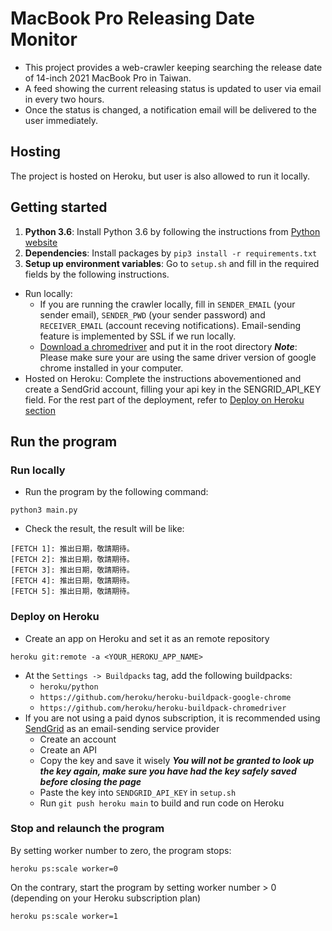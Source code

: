 # MacBook Pro Releasing Date Monitor
- This project provides a web-crawler keeping searching the release date of 14-inch 2021 MacBook Pro in Taiwan.
- A feed showing the current releasing status is updated to user via email in every two hours.
- Once the status is changed, a notification email will be delivered to the user immediately.

## Hosting
The project is hosted on Heroku, but user is also allowed to run it locally.

## Getting started
1. **Python 3.6**: Install Python 3.6 by following the instructions from [Python website](https://www.python.org/downloads/)
2. **Dependencies**: Install packages by ```pip3 install -r requirements.txt```
3. **Setup up environment variables**: Go to ```setup.sh``` and fill in the required fields by the following instructions.
- Run locally: 
    - If you are running the crawler locally, fill in ```SENDER_EMAIL``` (your sender email), ```SENDER_PWD``` (your sender password) and ```RECEIVER_EMAIL``` (account receving notifications). Email-sending feature is implemented by SSL if we run locally.
    - [Download a chromedriver](https://chromedriver.chromium.org/) and put it in the root directory
    ***Note***: Please make sure your are using the same driver version of google chrome installed in your computer.
- Hosted on Heroku: Complete the instructions abovementioned and create a SendGrid account, filling your api key in the SENGRID_API_KEY field. For the rest part of the deployment, refer to [Deploy on Heroku section](Deploy-on-Heroku)

## Run the program
### Run locally
- Run the program by the following command:
```
python3 main.py
```
- Check the result, the result will be like:
```
[FETCH 1]: 推出日期，敬請期待。
[FETCH 2]: 推出日期，敬請期待。
[FETCH 3]: 推出日期，敬請期待。
[FETCH 4]: 推出日期，敬請期待。
[FETCH 5]: 推出日期，敬請期待。
```
### Deploy on Heroku
- Create an app on Heroku and set it as an remote repository
```
heroku git:remote -a <YOUR_HEROKU_APP_NAME>
```
- At the ```Settings -> Buildpacks``` tag, add the following buildpacks:
    - ```heroku/python```
    - ```https://github.com/heroku/heroku-buildpack-google-chrome```
    - ```https://github.com/heroku/heroku-buildpack-chromedriver```
- If you are not using a paid dynos subscription, it is recommended using [SendGrid](https://sendgrid.com/) as an email-sending service provider
    - Create an account
    - Create an API
    - Copy the key and save it wisely ***You will not be granted to look up the key again, make sure you have had the key safely saved before closing the page***
    - Paste the key into ```SENDGRID_API_KEY``` in ```setup.sh```
    - Run ```git push heroku main``` to build and run code on Heroku

### Stop and relaunch the program
By setting worker number to zero, the program stops:
```
heroku ps:scale worker=0
```
On the contrary, start the program by setting worker number > 0 (depending on your Heroku subscription plan)
```
heroku ps:scale worker=1
```